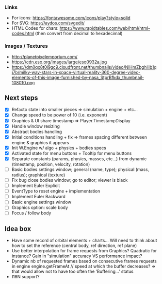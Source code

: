 ### Links
- For icons: https://fontawesome.com/icons/play?style=solid
- For SVG: https://aydos.com/svgedit/
- HTML Codes for chars: https://www.rapidtables.com/web/html/html-codes.html (then convert from decimal to hexadecimal)

### Images / Textures
- http://planetpixelemporium.com/
- https://cdn.eso.org/images/large/eso0932a.jpg
- https://dm0qx8t0i9gc9.cloudfront.net/thumbnails/video/NIHmZbghlilb1qj7b/milky-way-stars-in-space-virtual-reality-360-degree-video-elements-of-this-image-furnished-by-nasa_StprBfkdx_thumbnail-108010.png

## Next steps
- [x] Refacto state into smaller pieces => simulation + engine + etc...
- [x] Change speed to be power of 10 (i.e. exponent)
- [x] Graphics & UI share timestamp => Player.TimestampDisplay
- [x] Handle window resizing
- [x] Abstract bodies handling
- [x] Initial conditions handling + fix => frames spacing different between engine & graphics it appears
- [x] Init W.Engine w/ algo + physics + bodies specs
- [x] Activated state for menu buttons + Tooltip for menu buttons
- [x] Separate constants (params, physics, masses, etc...) from dynamic (timestamp, position, velocity, rotation)
- [ ] Basic bodies settings window; general (name, type); physical (mass, radius); graphical (texture)
- [ ] Fix bug close bodies window; go to editor; viewer is black
- [ ] Implement Euler Explicit
- [ ] EventType to reset engine + implementation
- [ ] Implement Euler Backward
- [ ] Basic engine settings window
- [ ] Graphics option: scale body
- [ ] Focus / follow body

## Idea box
- Have some record of orbital elements + charts... Will need to think about how
  to set the reference (central body, ref direction, ref plane)
- Use better interpolation for frame requests from Graphics?
  Quadratic for instance? Gain in "simulation" accuracy VS performance impact?
- Dynamic nb of requested frames based on consecutive frames requests in engine
  engine.getFrameAt // speed at which the buffer decreases? => that would allow
  not to have too often the 'Buffering...' status
- I18N support?
